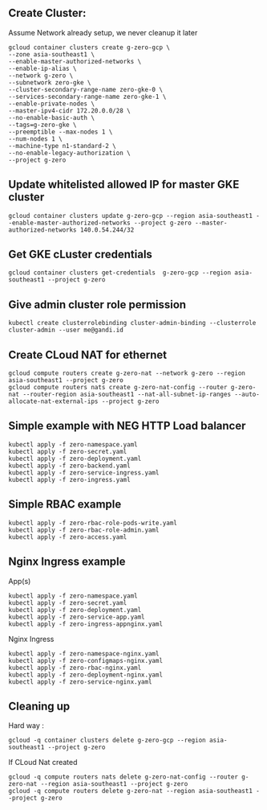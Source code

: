 ## Create Cluster:

Assume Network already setup, we never cleanup it later
```
gcloud container clusters create g-zero-gcp \
--zone asia-southeast1 \
--enable-master-authorized-networks \
--enable-ip-alias \
--network g-zero \
--subnetwork zero-gke \
--cluster-secondary-range-name zero-gke-0 \
--services-secondary-range-name zero-gke-1 \
--enable-private-nodes \
--master-ipv4-cidr 172.20.0.0/28 \
--no-enable-basic-auth \
--tags=g-zero-gke \
--preemptible --max-nodes 1 \
--num-nodes 1 \
--machine-type n1-standard-2 \
--no-enable-legacy-authorization \
--project g-zero
```


## Update whitelisted allowed IP for master GKE cluster

```
gcloud container clusters update g-zero-gcp --region asia-southeast1 --enable-master-authorized-networks --project g-zero --master-authorized-networks 140.0.54.244/32
```

## Get GKE cLuster credentials

```
gcloud container clusters get-credentials  g-zero-gcp --region asia-southeast1 --project g-zero
```

## Give admin cluster role permission

```
kubectl create clusterrolebinding cluster-admin-binding --clusterrole cluster-admin --user me@gandi.id
```

## Create CLoud NAT for ethernet

```
gcloud compute routers create g-zero-nat --network g-zero --region asia-southeast1 --project g-zero
gcloud compute routers nats create g-zero-nat-config --router g-zero-nat --router-region asia-southeast1 --nat-all-subnet-ip-ranges --auto-allocate-nat-external-ips --project g-zero
```

## Simple example with NEG HTTP Load balancer

```
kubectl apply -f zero-namespace.yaml
kubectl apply -f zero-secret.yaml
kubectl apply -f zero-deployment.yaml
kubectl apply -f zero-backend.yaml
kubectl apply -f zero-service-ingress.yaml
kubectl apply -f zero-ingress.yaml
```

## Simple RBAC example

```
kubectl apply -f zero-rbac-role-pods-write.yaml
kubectl apply -f zero-rbac-role-admin.yaml
kubectl apply -f zero-access.yaml
```

## Nginx Ingress example

App(s)
```
kubectl apply -f zero-namespace.yaml
kubectl apply -f zero-secret.yaml
kubectl apply -f zero-deployment.yaml
kubectl apply -f zero-service-app.yaml
kubectl apply -f zero-ingress-appnginx.yaml
```

Nginx Ingress
```
kubectl apply -f zero-namespace-nginx.yaml
kubectl apply -f zero-configmaps-nginx.yaml
kubectl apply -f zero-rbac-nginx.yaml
kubectl apply -f zero-deployment-nginx.yaml
kubectl apply -f zero-service-nginx.yaml
```


## Cleaning up

Hard way :
```
gcloud -q container clusters delete g-zero-gcp --region asia-southeast1 --project g-zero
```

If CLoud Nat created
```
gcloud -q compute routers nats delete g-zero-nat-config --router g-zero-nat --region asia-southeast1 --project g-zero
gcloud -q compute routers delete g-zero-nat --region asia-southeast1 --project g-zero
```


